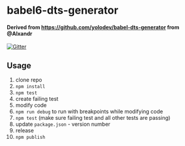 # babel6-dts-generator

#### Derived from https://github.com/yolodev/babel-dts-generator from @Alxandr

[![Gitter](https://badges.gitter.im/Join%20Chat.svg)](https://gitter.im/cmichaelgraham/babel6-dts-generator?utm_source=badge&utm_medium=badge&utm_campaign=pr-badge&utm_content=badge)

## Usage

1. clone repo
2. `npm install`
3. `npm test`
4. create failing test
5. modify code
5. `npm run debug` to run with breakpoints while modifying code
6. `npm test` (make sure failing test and all other tests are passing)
7. update `package.json` - version number
7. release
8. `npm publish`
